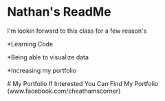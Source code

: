 # Nathan's ReadMe
I'm lookin forward to this class for a few reason's
<P>*Learning Code</P>
<P>*Being able to visualize data</P>
<P>*Increasing my portfolio</P>

<Break>
# My Portfolio
If Interested You Can Find My Portfolio (www.facebook.com/cheathamscorner)
